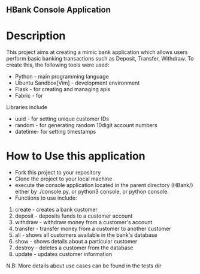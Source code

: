 ## HBank Console Application

# Description
This project aims at creating a mimic bank application which allows users perform basic
banking transactions such as Deposit, Transfer, Withdraw.
To create this, the following tools were used:

*	Python			-	main programming language
*	Ubuntu Sandbox[Vim]	-	development environment
*	Flask			-	for creating and managing apis
*	Fabric			-	for 

Libraries include 
*	uuid	-	for setting unique customer IDs
*	random	-	for generating random 10digit account numbers
*	datetime-	for setting timestamps

# How to Use this application
* Fork this project to your repository
* Clone the project to your local machine
* execute the console application located in the parent directory (HBank/) either by
	./console.py, or python3 console, or python console.
* Functions to use include:
<ol>
<li>    create	-	creates a bank customer <br>
<li>    deposit	-	deposits funds to a customer account <br>
<li>    withdraw	-	withdraw money from a customer's account <br>
<li>    transfer	-	transfer money from a customer to another customer <br>
<li>    all	-	shows all customers available in the bank's database <br>
<li>    show	-	shows details about a particular customer <br>
<li>    destroy	-	deletes a customer from the database <br>
<li>    update	-	updates customer information <br>
</ol>

N.B:	More details about use cases can be found in the tests dir

